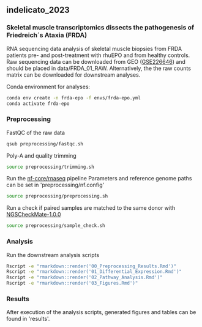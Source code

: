 ## indelicato_2023

### Skeletal muscle transcriptomics dissects the pathogenesis of Friedreich´s Ataxia (FRDA)

RNA sequencing data analysis of skeletal muscle biopsies from FRDA patients pre- and post-treatment with rhuEPO and from healthy controls.
Raw sequencing data can be downloaded from GEO ([GSE226646](https://www.ncbi.nlm.nih.gov/geo/query/acc.cgi?acc=GSE226646)) and should be placed in data/FRDA_01_RAW.
Alternatively, the the raw counts matrix can be downloaded for downstream analyses.


Conda environment for analyses:
```bash
conda env create -n frda-epo -f envs/frda-epo.yml
conda activate frda-epo
```

### Preprocessing

FastQC of the raw data
```bash
qsub preprocessing/fastqc.sh
```

Poly-A and quality trimming
```bash
source preprocessing/trimming.sh
```

Run the [nf-core/rnaseq](https://nf-co.re/rnaseq/3.6) pipeline
Parameters and reference genome paths can be set in 'preprocessing/nf.config'
```bash
source preprocessing/preprocessing.sh
```

Run a check if paired samples are matched to the same donor with [NGSCheckMate-1.0.0](https://github.com/parklab/NGSCheckMate)
```bash
source preprocessing/sample_check.sh
```

### Analysis

Run the downstream analysis scripts
```bash
Rscript -e "rmarkdown::render('00_Preprocessing_Results.Rmd')"
Rscript -e "rmarkdown::render('01_Differential_Expression.Rmd')"
Rscript -e "rmarkdown::render('02_Pathway_Analysis.Rmd')"
Rscript -e "rmarkdown::render('03_Figures.Rmd')"
```

### Results

After execution of the analysis scripts, generated figures and tables can be found in 'results'.

